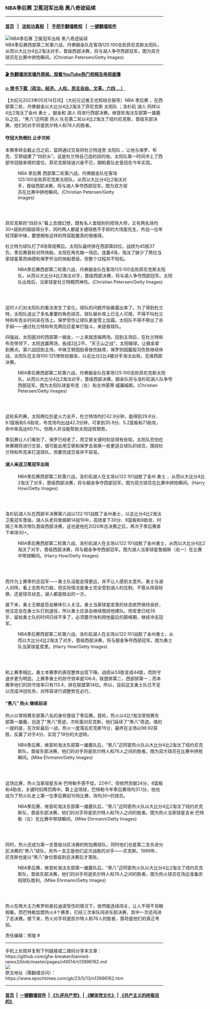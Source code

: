 ### NBA季后赛 卫冕冠军出局 黑八奇迹延续
------------------------

#### [首页](https://github.com/gfw-breaker/banned-news3/blob/master/README.md) &nbsp;&nbsp;|&nbsp;&nbsp; [法轮功真相](https://github.com/begood0513/basic/blob/master/README.md)  &nbsp;&nbsp;|&nbsp;&nbsp; [手把手翻墙教程](https://github.com/gfw-breaker/guides/wiki)  &nbsp;&nbsp;|&nbsp;&nbsp; [一键翻墙软件](https://github.com/gfw-breaker/nogfw/blob/master/README.md)  



<div><img alt="NBA季后赛 卫冕冠军出局 黑八奇迹延续" class="attachment-djy_600_400 size-djy_600_400 wp-post-image" src="https://i.epochtimes.com/assets/uploads/2023/05/id13996188-GettyImages-1489321282-600x400.jpg"/>
<div class="caption">
 NBA季后赛西部第二轮第六战，丹佛掘金队在客场125:100击败菲尼克斯太阳队，从而以大比分4比2淘汰对手，晋级西部决赛，将与湖人争夺西部冠军。图为双方球员在比赛中拼抢瞬间。(Christian Petersen/Getty Images)
</div></div><hr/>

#### [ 🎬  免翻墙浏览墙外禁闻、观看YouTube热门视频及电视直播](https://github.com/gfw-breaker/HelloWorld)

#### [ 💥  禁书下载（政治、经济、人权、民主自由、文革、六四 ...）](https://github.com/gfw-breaker/books/blob/master/README.md)

<div><p>
 【大纪元2023年05月14日讯】（大纪元记者王也知综合报导）NBA
 <ok href="https://www.epochtimes.com/gb/tag/%E5%AD%A3%E5%90%8E%E8%B5%9B.html">
  季后赛
 </ok>
 ，在西部第二轮，丹佛掘金以大比分4比2淘汰了菲尼克斯
 <ok href="https://www.epochtimes.com/gb/tag/%E5%A4%AA%E9%98%B3%E9%98%9F.html">
  太阳队
 </ok>
 ；洛杉矶
 <ok href="https://www.epochtimes.com/gb/tag/%E6%B9%96%E4%BA%BA.html">
  湖人
 </ok>
 同样以4比2淘汰了金州
 <ok href="https://www.epochtimes.com/gb/tag/%E5%8B%87%E5%A3%AB.html">
  勇士
 </ok>
 。掘金和
 <ok href="https://www.epochtimes.com/gb/tag/%E6%B9%96%E4%BA%BA.html">
  湖人
 </ok>
 将进行西部决赛。继首轮淘汰东部第一雄鹿队之后，“黑八”迈阿密
 <ok href="https://www.epochtimes.com/gb/tag/%E7%83%AD%E7%81%AB.html">
  热火
 </ok>
 队在第二轮以4比2淘汰了纽约尼克斯，晋级东部决赛，他们的对手将是凯尔特人和76人的胜者。
</p>
<h4>
 夺冠大热倒灶 止步次轮
</h4>
<p>
 本赛季转会截止日之前，篮网通过交易将杜兰特送至
 <ok href="https://www.epochtimes.com/gb/tag/%E5%A4%AA%E9%98%B3%E9%98%9F.html">
  太阳队
 </ok>
 ，让他与保罗、布克、艾顿组建了“四巨头”。这是杜兰特自己选的目的地。太阳队第一时间冲上了西部夺冠赔率榜的首位，菲尼克斯球迷兴奋不已，期盼着队史首冠在今年实现。
</p>
<figure aria-describedby="caption-attachment-13996185" class="wp-caption aligncenter" id="attachment_13996185" style="width: 350px">
 <ok href=" https://i.epochtimes.com/assets/uploads/2023/05/id13996185-GettyImages-1489310401-272x400.jpg" rel="noreferrer noopener" target="_blank">
  <img alt="" class="wp-image-13996185" src="https://i.epochtimes.com/assets/uploads/2023/05/id13996185-GettyImages-1489310401-272x400.jpg"/>
 </ok>
 <br/><figcaption class="wp-caption-text" id="caption-attachment-13996185">
  NBA
  <ok href="https://www.epochtimes.com/gb/tag/%E5%AD%A3%E5%90%8E%E8%B5%9B.html">
   季后赛
  </ok>
  西部第二轮第六战，丹佛掘金队在客场125:100击败菲尼克斯太阳队，从而以大比分4比2淘汰对手，晋级西部决赛，将与湖人争夺西部冠军。图为双方球员在比赛中拼抢瞬间。(Christian Petersen/Getty Images)
 </figcaption><br/>
</figure><br/>
<p>
 菲尼克斯的“四巨头”看上去很幻想，既有名人堂级别的控场大师，又有两名场均30+级别的超级得分手，同时两人都是关键球绝不手软的大场面先生，外加一位年轻顶薪中锋，要想拥有这样的阵容配置真的很难得。
</p>
<p>
 杜兰特为球队打了8场常规赛后，太阳队最终排在西部第四位，战绩为45胜37负。季后赛首轮对阵快船，太阳在再先输一场后，连赢4场，淘汰了缺少了两位当家球星莱昂纳德和保罗乔治的快船晋级，但整个过程并不轻松。
</p>
<figure aria-describedby="caption-attachment-13996187" class="wp-caption aligncenter" id="attachment_13996187" style="width: 499px">
 <ok href=" https://i.epochtimes.com/assets/uploads/2023/05/id13996187-GettyImages-1489321158-600x400.jpg" rel="noreferrer noopener" target="_blank">
  <img alt="" class="wp-image-13996187" src="https://i.epochtimes.com/assets/uploads/2023/05/id13996187-GettyImages-1489321158-600x400.jpg"/>
 </ok>
 <br/><figcaption class="wp-caption-text" id="caption-attachment-13996187">
  NBA季后赛西部第二轮第六战，丹佛掘金队在客场125:100击败菲尼克斯太阳队，从而以大比分4比2淘汰对手，晋级西部决赛，将与湖人争夺西部冠军。太阳队出局后，当家球星杜兰特黯然神伤。(Christian Petersen/Getty Images)
 </figcaption><br/>
</figure><br/>
<p>
 这时人们对太阳队的看法发生了变化，球队的问题开始暴露出来了。为了得到杜兰特，太阳队送出了多名重要的角色球员，球队替补席上已无人可用，不得不叫杜兰特和布克长时间呆在场上。保罗受伤让球队更是雪上加霜。太阳队不得不祭出了杀手锏——通过杜兰特和布克两位巨星单打独斗，来拯救球队。
</p>
<p>
 四强战，太阳面对的西部第一掘金，一上来就连输两场。回到主场后，在杜兰特和布克带领下，太阳连赢两场，扳成2比2平。“天王山之战”，太阳输球，让掘金拿到赛点。第六战回到主场，中锋艾顿因肋骨挫伤缺席，保罗则因腹股沟伤势继续休战，太阳队在主场100:125惨败给掘金，以总比分2比4被对手淘汰出局，无缘西部决赛。
</p>
<figure aria-describedby="caption-attachment-13996186" class="wp-caption aligncenter" id="attachment_13996186" style="width: 499px">
 <ok href=" https://i.epochtimes.com/assets/uploads/2023/05/id13996186-GettyImages-1489310986-600x400.jpg" rel="noreferrer noopener" target="_blank">
  <img alt="" class="wp-image-13996186" src="https://i.epochtimes.com/assets/uploads/2023/05/id13996186-GettyImages-1489310986-600x400.jpg"/>
 </ok>
 <br/><figcaption class="wp-caption-text" id="caption-attachment-13996186">
  NBA季后赛西部第二轮第六战，丹佛掘金队在客场125:100击败菲尼克斯太阳队，从而以大比分4比2淘汰对手，晋级西部决赛。掘金队将与洛杉矶湖人队争夺西部冠军。图为太阳队球星布克（左）和主帅蒙蒂‧威廉姆斯。(Christian Petersen/Getty Images)
 </figcaption><br/>
</figure><br/>
<p>
 这轮系列赛，太阳两位巨星火力全开，杜兰特场均打42.9分钟，能得到29.6分、9.1篮板和5.6助攻，布克场均出战42.3分钟，可拿到35.9分、5.2篮板和7.1助攻，命中率高达60.1%。但两人并没能帮助太阳逆转颓势。
</p>
<p>
 季后赛让人们看到了，保罗已经老了，而艾顿关键时刻显得有些软。太阳队恐怕在休赛期将进行交易，很可能会用艾顿和保罗去易换一些更适合球队的球员，围绕杜兰特和布克来打造球队，但要完成交易并不容易。
</p>
<h4>
 湖人亲送卫冕冠军出局
</h4>
<figure aria-describedby="caption-attachment-13996193" class="wp-caption aligncenter" id="attachment_13996193" style="width: 599px">
 <ok href=" https://i.epochtimes.com/assets/uploads/2023/05/id13996193-GettyImages-1489604612-600x400.jpg" rel="noreferrer noopener" target="_blank">
  <img alt="" class="wp-image-13996193" src="https://i.epochtimes.com/assets/uploads/2023/05/id13996193-GettyImages-1489604612-600x400.jpg"/>
 </ok>
 <br/><figcaption class="wp-caption-text" id="caption-attachment-13996193">
  NBA季后赛西部第二轮第六战，洛杉矶湖人在主场以122:101战胜了金州
  <ok href="https://www.epochtimes.com/gb/tag/%E5%8B%87%E5%A3%AB.html">
   勇士
  </ok>
  ，从而以大比分4比2淘汰了对手，晋级西部决赛，将与掘金争夺西部冠军。图为双方球员在比赛中拼抢瞬间。(Harry How/Getty Images)
 </figcaption><br/>
</figure><br/>
<p>
 洛杉矶湖人队在西部半决赛第六战以122:101战胜了金州勇士，以总比分4比2淘汰卫冕冠军晋级。湖人队老将詹姆斯14投10中，高效拿下30分、9篮板和9助攻，时隔三年再次带队晋级西部决赛，这也是他在2020年总决赛之后，再次于季后赛拿下单场30+。
</p>
<figure aria-describedby="caption-attachment-13996194" class="wp-caption aligncenter" id="attachment_13996194" style="width: 599px">
 <ok href=" https://i.epochtimes.com/assets/uploads/2023/05/id13996194-GettyImages-1489606098-600x400.jpg" rel="noreferrer noopener" target="_blank">
  <img alt="" class="wp-image-13996194" src="https://i.epochtimes.com/assets/uploads/2023/05/id13996194-GettyImages-1489606098-600x400.jpg"/>
 </ok>
 <br/><figcaption class="wp-caption-text" id="caption-attachment-13996194">
  NBA季后赛西部第二轮第六战，洛杉矶湖人在主场以122:101战胜了金州勇士，从而以大比分4比2淘汰了对手，晋级西部决赛，将与掘金争夺西部冠军。图为湖人当家球星詹姆斯（右一）在比赛中带球瞬间。(Harry How/Getty Images)
 </figcaption><br/>
</figure><br/>
<p>
 而作为上赛季的总冠军——勇士队没能走得更远，并不让人感到太意外。勇士与湖人对阵，看上去势均力敌，但实际情况是勇士完全受到湖人的压制，不管从阵容轮换，还是球员状态，湖人都是胜出的一方。
</p>
<p>
 接下来，勇士王朝是否会解体引人关注。勇士当家球星库里的状态依然保持良好，他注定会在勇士队打到退役，所以勇士应该会继续围绕他建队。但库里已经35岁，留给勇士队的时间已经不多了，必须要尽快利用他最后的巅峰期，继续冲击冠军。
</p>
<figure aria-describedby="caption-attachment-13996192" class="wp-caption aligncenter" id="attachment_13996192" style="width: 499px">
 <ok href=" https://i.epochtimes.com/assets/uploads/2023/05/id13996192-GettyImages-1489600580-600x400.jpg" rel="noreferrer noopener" target="_blank">
  <img alt="" class="wp-image-13996192" src="https://i.epochtimes.com/assets/uploads/2023/05/id13996192-GettyImages-1489600580-600x400.jpg"/>
 </ok>
 <br/><figcaption class="wp-caption-text" id="caption-attachment-13996192">
  NBA季后赛西部第二轮第六战，洛杉矶湖人在主场以122:101战胜了金州勇士，从而以大比分4比2淘汰了对手，晋级西部决赛，将与掘金争夺西部冠军。图为勇士队当家球星库里。(Harry How/Getty Images)
 </figcaption><br/>
</figure><br/>
<p>
 和上赛季相比，勇士本赛季的表现整体出现下降。战绩从53胜变成44胜，而防守退步更为明显。上赛季勇士的防守效率是106.6，联盟排第二，西部排第一；而本赛季他们的防守效率只有113.4，排在联盟第14位。所以，目前这支勇士队已不足以完成冲冠任务，对阵容进行调整势在必行。
</p>
<h4>
 “黑八”
 <ok href="https://www.epochtimes.com/gb/tag/%E7%83%AD%E7%81%AB.html">
  热火
 </ok>
 继续前进
</h4>
<p>
 热火以常规赛东部第八名的身份晋级了季后赛。首轮，热火以4比1淘汰常规赛东部第一雄鹿，创造了“黑八”奇迹，次轮面对尼克斯，他们延续了“黑八”奇迹。值的一提的是，在次轮最后一战，热火一度落后尼克斯15分，最终在主场以96:92获胜，反赢了对手4分，实现了19分的大逆转。
</p>
<figure aria-describedby="caption-attachment-13996191" class="wp-caption aligncenter" id="attachment_13996191" style="width: 600px">
 <ok href=" https://i.epochtimes.com/assets/uploads/2023/05/id13996191-GettyImages-1489593255-617x400.jpg" rel="noreferrer noopener" target="_blank">
  <img alt="" class="wp-image-13996191" src="https://i.epochtimes.com/assets/uploads/2023/05/id13996191-GettyImages-1489593255-617x400.jpg"/>
 </ok>
 <br/><figcaption class="wp-caption-text" id="caption-attachment-13996191">
  NBA季后赛，继首轮淘汰东部第一雄鹿队后，“黑八”迈阿密热火队以大比分4比2淘汰了纽约尼克斯队，晋级东部决赛，他们的对手将是凯尔特人和76人之间的胜者。图为双方球员在比赛中拼抢瞬间。(Mike Ehrmann/Getty Images)
 </figcaption><br/>
</figure><br/>
<p>
 这场比赛，热火当家球星吉米‧巴特勒手感不佳，22中7，但依然贡献24分、8篮板和4助攻，关键时刻两罚两中。算上这场球，巴特勒今年季后赛场均31.1分，他也成为了热火队史上第一位季后赛前10场比赛，场均30+的球员。
</p>
<figure aria-describedby="caption-attachment-13996190" class="wp-caption aligncenter" id="attachment_13996190" style="width: 600px">
 <ok href=" https://i.epochtimes.com/assets/uploads/2023/05/id13996190-GettyImages-1489591677-611x400.jpg" rel="noreferrer noopener" target="_blank">
  <img alt="" class="wp-image-13996190" src="https://i.epochtimes.com/assets/uploads/2023/05/id13996190-GettyImages-1489591677-611x400.jpg"/>
 </ok>
 <br/><figcaption class="wp-caption-text" id="caption-attachment-13996190">
  NBA季后赛，继首轮淘汰东部第一雄鹿队后，“黑八”迈阿密热火队以大比分4比2淘汰了纽约尼克斯队，晋级东部决赛，他们的对手将是凯尔特人和76人之间的胜者。图为热火当家球星吉米‧巴特勒（左）在比赛中带球瞬间。(Mike Ehrmann/Getty Images)
 </figcaption><br/>
</figure><br/>
<p>
 同时，热火还成为第一支晋级分区决赛的附加赛球队，同时他们也是第二支杀进分区决赛的“黑八”球队，另外一支正是他们这次战胜的对手——尼克斯。1999年，尼克斯也是以“黑八”身份晋级到总决赛后才落败。
</p>
<figure aria-describedby="caption-attachment-13996189" class="wp-caption aligncenter" id="attachment_13996189" style="width: 600px">
 <ok href=" https://i.epochtimes.com/assets/uploads/2023/05/id13996189-GettyImages-1489591628-626x400.jpg" rel="noreferrer noopener" target="_blank">
  <img alt="" class="wp-image-13996189" src="https://i.epochtimes.com/assets/uploads/2023/05/id13996189-GettyImages-1489591628-626x400.jpg"/>
 </ok>
 <br/><figcaption class="wp-caption-text" id="caption-attachment-13996189">
  NBA季后赛，继首轮淘汰东部第一雄鹿队后，“黑八”迈阿密热火队以大比分4比2淘汰了纽约尼克斯队，晋级东部决赛，他们的对手将是凯尔特人和76人之间的胜者。图为热火球员在场边准备庆祝球队胜利。(Mike Ehrmann/Getty Images)
 </figcaption><br/>
</figure><br/>
<p>
 热火在两大主力希罗和奥拉迪波受伤的情况下，依然能连续闯关，让人不得不另眼相看。而巴特勒加盟热火4个赛季，已经三次率队闯进东部决赛，其中一次还闯进了总决赛。接下来，热火对手将是凯尔特人和76人的胜者，那将是他们的真正考验。
</p>
<p>
 责任编辑：郑煌 #
</p>
</div>
<hr/>
手机上长按并复制下列链接或二维码分享本文章：<br/>
https://github.com/gfw-breaker/banned-news3/blob/master/pages/nf4514/n13996162.md <br/>
<a href='https://github.com/gfw-breaker/banned-news3/blob/master/pages/nf4514/n13996162.md'><img src='https://github.com/gfw-breaker/banned-news3/blob/master/pages/nf4514/n13996162.md.png'/></a> <br/>
原文地址（需翻墙访问）：https://www.epochtimes.com/gb/23/5/13/n13996162.htm


------------------------
#### [首页](https://github.com/gfw-breaker/banned-news3/blob/master/README.md) &nbsp;|&nbsp; [一键翻墙软件](https://github.com/gfw-breaker/nogfw/blob/master/README.md) &nbsp;| [《九评共产党》](https://github.com/gfw-breaker/9ping.md/blob/master/README.md#九评之一评共产党是什么) | [《解体党文化》](https://github.com/gfw-breaker/jtdwh.md/blob/master/README.md) | [《共产主义的终极目的》](https://github.com/gfw-breaker/gczydzjmd.md/blob/master/README.md)


<img src='http://gfw-breaker.win/banned-news3/pages/nf4514/n13996162.md' width='0px' height='0px'/>